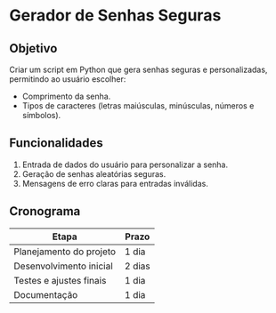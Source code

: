 # Gerador de Senhas Seguras

## Objetivo
Criar um script em Python que gera senhas seguras e personalizadas, permitindo ao usuário escolher:
- Comprimento da senha.
- Tipos de caracteres (letras maiúsculas, minúsculas, números e símbolos).

## Funcionalidades
1. Entrada de dados do usuário para personalizar a senha.
2. Geração de senhas aleatórias seguras.
3. Mensagens de erro claras para entradas inválidas.

## Cronograma
| Etapa                    | Prazo      |
|--------------------------|------------|
| Planejamento do projeto  | 1 dia      |
| Desenvolvimento inicial  | 2 dias     |
| Testes e ajustes finais  | 1 dia      |
| Documentação             | 1 dia      |

